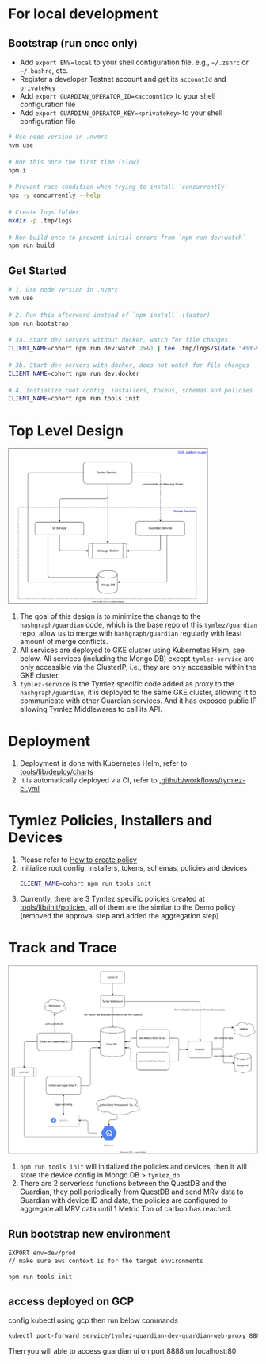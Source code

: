 # For local development

## Bootstrap (run once only)

- Add `export ENV=local` to your shell configuration file, e.g., `~/.zshrc` or `~/.bashrc`, etc.
- Register a developer Testnet account and get its `accountId` and `privateKey`
- Add `export GUARDIAN_OPERATOR_ID=<accountId>` to your shell configuration file
- Add `export GUARDIAN_OPERATOR_KEY=<privateKey>` to your shell configuration file

```sh
# Use node version in .nvmrc
nvm use

# Run this once the first time (slow)
npm i

# Prevent race condition when trying to install `concurrently`
npx -y concurrently --help

# Create logs folder
mkdir -p .tmp/logs

# Run build once to prevent initial errors from `npm run dev:watch`
npm run build
```

## Get Started

```sh
# 1. Use node version in .nvmrc
nvm use

# 2. Run this afterward instead of `npm install` (faster)
npm run bootstrap

# 3a. Start dev servers without docker, watch for file changes
CLIENT_NAME=cohort npm run dev:watch 2>&1 | tee .tmp/logs/$(date "+%Y-%m-%dT%H-%M-%S").out

# 3b. Start dev servers with docker, does not watch for file changes
CLIENT_NAME=cohort npm run dev:docker

# 4. Initialize root config, installers, tokens, schemas and policies
CLIENT_NAME=cohort npm run tools init
```

# Top Level Design

<img src="./docs/guardian-top-level.svg" width="80%">

1. The goal of this design is to minimize the change to the `hashgraph/guardian` code, which is the base repo of this `tymlez/guardian` repo, allow us to merge with `hashgraph/guardian` regularly with least amount of merge conflicts.
2. All services are deployed to GKE cluster using Kubernetes Helm, see below. All services (including the Mongo DB) except `tymlez-service` are only accessible via the ClusterIP, i.e., they are only accessible within the GKE cluster.
3. `tymlez-service` is the Tymlez specific code added as proxy to the `hashgraph/guardian`, it is deployed to the same GKE cluster, allowing it to communicate with other Guardian services. And it has exposed public IP allowing Tymlez Middlewares to call its API.

# Deployment

1. Deployment is done with Kubernetes Helm, refer to [tools/lib/deploy/charts](tools/lib/deploy/charts/guardian-root/Chart.yaml)
2. It is automatically deployed via CI, refer to [.github/workflows/tymlez-ci.yml](.github/workflows/tymlez-ci.yml)

# Tymlez Policies, Installers and Devices

1. Please refer to [How to create policy](tools/lib/init/README.md)
2. Initialize root config, installers, tokens, schemas, policies and devices
   ```sh
   CLIENT_NAME=cohort npm run tools init
   ```
3. Currently, there are 3 Tymlez specific policies created at [tools/lib/init/policies](tools/lib/init/policies), all of them are the similar to the Demo policy (removed the approval step and added the aggregation step)

# Track and Trace

<img src="./docs/track-and-trace.svg">

1. `npm run tools init` will initialized the policies and devices, then it will store the device config in Mongo DB > `tymlez_db`
2. There are 2 serverless functions between the QuestDB and the Guardian, they poll periodically from QuestDB and send MRV data to Guardian with device ID and data, the policies are configured to aggregate all MRV data until 1 Metric Ton of carbon has reached.

## Run bootstrap new environment

```
EXPORT env=dev/prod
// make sure aws context is for the target environments

npm run tools init

```

## access deployed on GCP

config kubectl using gcp then run below commands

```sh
kubectl port-forward service/tymlez-guardian-dev-guardian-web-proxy 8888:80 -n tymlez-guardian
```

Then you will able to access guardian ui on port 8888 on localhost:80
